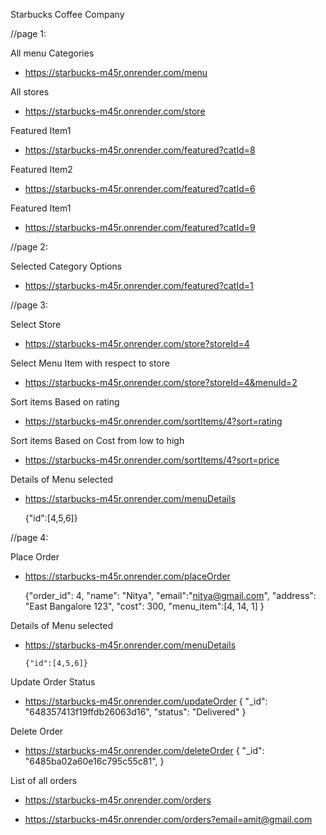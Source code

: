   
  Starbucks Coffee Company

  //page 1:
  
   All menu Categories 
   * https://starbucks-m45r.onrender.com/menu
    
   All stores
   * https://starbucks-m45r.onrender.com/store

   Featured Item1
   * https://starbucks-m45r.onrender.com/featured?catId=8

   Featured Item2
   * https://starbucks-m45r.onrender.com/featured?catId=6

   Featured Item1
   * https://starbucks-m45r.onrender.com/featured?catId=9

  //page 2:

   Selected Category Options
   * https://starbucks-m45r.onrender.com/featured?catId=1

  //page 3:

   Select Store
   * https://starbucks-m45r.onrender.com/store?storeId=4

   Select Menu Item with respect to store
   * https://starbucks-m45r.onrender.com/store?storeId=4&menuId=2
      
   Sort items Based on rating
   * https://starbucks-m45r.onrender.com/sortItems/4?sort=rating

   Sort items Based on Cost from low to high
   * https://starbucks-m45r.onrender.com/sortItems/4?sort=price

   Details of Menu selected
   * https://starbucks-m45r.onrender.com/menuDetails
      
      {"id":[4,5,6]}

   //page 4:

   Place Order
   * https://starbucks-m45r.onrender.com/placeOrder

        {"order_id": 4,
          "name": "Nitya",
          "email":"nitya@gmail.com",
          "address": "East Bangalore 123",
          "cost": 300,
          "menu_item":[4,
                      14,
                      1]
         }

   Details of Menu selected
   * https://starbucks-m45r.onrender.com/menuDetails
         
         {"id":[4,5,6]}


   Update Order Status
   
   * https://starbucks-m45r.onrender.com/updateOrder
        {
            "_id": "648357413f19ffdb26063d16",
            "status": "Delivered"
            }

   Delete Order
   
   * https://starbucks-m45r.onrender.com/deleteOrder
            {
             "_id": "6485ba02a60e16c795c55c81",
            }


   List of all orders
   
  * https://starbucks-m45r.onrender.com/orders
      
  * https://starbucks-m45r.onrender.com/orders?email=amit@gmail.com
